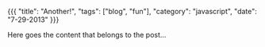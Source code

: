 {{{
  "title": "Another!",
  "tags": ["blog", "fun"],
  "category": "javascript",
  "date": "7-29-2013"
}}}

Here goes the content that belongs to the post...